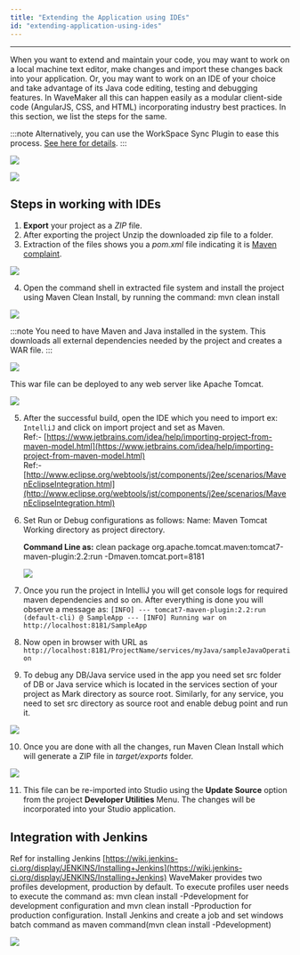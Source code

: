 ```yaml
---
title: "Extending the Application using IDEs"
id: "extending-application-using-ides"
---
```

---

When you want to extend and maintain your code, you may want to work on a local machine text editor, make changes and import these changes back into your application. Or, you may want to work on an IDE of your choice  and take advantage of its Java code editing, testing and debugging features. In WaveMaker all this can happen easily as a modular client-side code (AngularJS, CSS, and HTML) incorporating industry best practices. In this section, we list the steps for the same.

:::note
Alternatively, you can use the WorkSpace Sync Plugin to ease this process. [See here for details](/learn/how-tos/synchronizing-wavemaker-apps-ides-beta).
:::

[![](/learn/assets/export_project1.png)](/learn/assets/export_project1.png)

[![](/learn/assets/export_project3.png)](/learn/assets/export_project3.png)

## Steps in working with IDEs

1. **Export** your project as a _ZIP_ file.
2. After exporting the project Unzip the downloaded zip file to a folder.
3. Extraction of the files shows you a _pom.xml_ file indicating it is [Maven complaint](http://maven.apache.org/index.html). 

[![](/learn/assets/Maven_Export.png)](/learn/assets/Maven_Export.png)

4. Open the command shell in extracted file system and install the project using Maven Clean Install, by running the command: mvn clean install 

[![](/learn/assets/maven_build.png)](/learn/assets/maven_build.png) 

:::note
You need to have Maven and Java installed in the system. This downloads all external dependencies needed by the project and creates a WAR file.
:::

[![](/learn/assets/Maven_Deploy.png)](/learn/assets/Maven_Deploy.png) 

This war file can be deployed to any web server like Apache Tomcat. 

[![](/learn/assets/Maven_tomcat_deploy.png)](/learn/assets/Maven_tomcat_deploy.png)

5. After the successful build, open the IDE which you need to import ex: `IntelliJ` and click on import project and set as Maven.  
    Ref:- [https://www.jetbrains.com/idea/help/importing-project-from-maven-model.html](https://www.jetbrains.com/idea/help/importing-project-from-maven-model.html)   
    Ref:- [http://www.eclipse.org/webtools/jst/components/j2ee/scenarios/MavenEclipseIntegration.html](http://www.eclipse.org/webtools/jst/components/j2ee/scenarios/MavenEclipseIntegration.html)
6. Set Run or Debug configurations as follows: Name: Maven Tomcat Working directory as project directory.

    **Command Line as:** clean package org.apache.tomcat.maven:tomcat7-maven-plugin:2.2:run -Dmaven.tomcat.port=8181 
    
    [![](/learn/assets/IDEDebugging.png)](/learn/assets/IDEDebugging.png)

7. Once you run the project in IntelliJ you will get console logs for required maven dependencies and so on. After everything is done you will observe a message as: 
`
[INFO] --- tomcat7-maven-plugin:2.2:run (default-cli) @ SampleApp --- [INFO] Running war on http://localhost:8181/SampleApp
`
8. Now open in browser with URL as `http://localhost:8181/ProjectName/services/myJava/sampleJavaOperation`
9. To debug any DB/Java service used in the app you need set src folder of DB or Java service which is located in the services section of your project as Mark directory as source root. Similarly, for any service, you need to set src directory as source root and enable debug point and run it. 

[![](/learn/assets/IDE_debug.png)](/learn/assets/IDE_debug.png)

10. Once you are done with all the changes, run Maven Clean Install which will generate a ZIP file in _target/exports_ folder. 

[![](/learn/assets/Maven_Export_Target.png)](/learn/assets/Maven_Export_Target.png)

11. This file can be re-imported into Studio using the **Update Source** option from the project **Developer Utilities** Menu. The changes will be incorporated into your Studio application.

## Integration with Jenkins

Ref for installing Jenkins [https://wiki.jenkins-ci.org/display/JENKINS/Installing+Jenkins](https://wiki.jenkins-ci.org/display/JENKINS/Installing+Jenkins) WaveMaker provides two profiles development, production by default. To execute profiles user needs to execute the command as: mvn clean install -Pdevelopment for development configuration and mvn clean install -Pproduction for production configuration. Install Jenkins and create a job and set windows batch command as maven command(mvn clean install -Pdevelopment) 

[![](/learn/assets/IDE_jenkins.png)](/learn/assets/IDE_jenkins.png)


